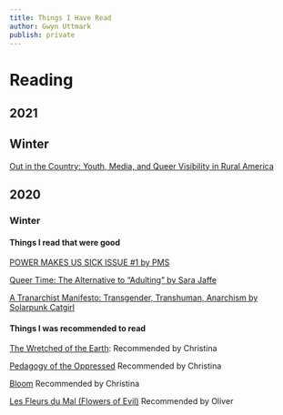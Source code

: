 ```yaml
---
title: Things I Have Read
author: Gwyn Uttmark
publish: private
---
```

# Reading

## 2021

## Winter

[Out in the Country: Youth, Media, and Queer Visibility in Rural America](https://nyupress.org/9780814731932/out-in-the-country/)

## 2020
### Winter

#### Things I read that were good

[POWER MAKES US SICK ISSUE #1 by PMS](https://pms.hotglue.me/?resources.head.152942500991)

[Queer Time: The Alternative to “Adulting” by Sara Jaffe](https://daily.jstor.org/queer-time-the-alternative-to-adulting/)

[A Tranarchist Manifesto: Transgender, Transhuman, Anarchism by Solarpunk Catgirl](https://theanarchistlibrary.org/library/solarpunk-catgirl-a-tranarchist-manifesto)

#### Things I was recommended to read

[The Wretched of the Earth](https://en.wikipedia.org/wiki/The_Wretched_of_the_Earth):
Recommended by Christina 

[Pedagogy of the Oppressed](https://en.wikipedia.org/wiki/Pedagogy_of_the_Oppressed) Recommended by Christina

[Bloom](https://www.amazon.com/Bloom-Kevin-Panetta/dp/1250196914)
Recommended by Christina

[Les Fleurs du Mal (Flowers of Evil)](https://en.wikipedia.org/wiki/Les_Fleurs_du_mal)
Recommended by Oliver
